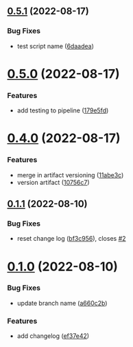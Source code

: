 ## [0.5.1](https://github.com/emanueleborin/greetings-ci/compare/v0.5.0...v0.5.1) (2022-08-17)


### Bug Fixes

* test script name ([6daadea](https://github.com/emanueleborin/greetings-ci/commit/6daadeac7a51e149347d1e72b1f9c34b02412780))



# [0.5.0](https://github.com/emanueleborin/greetings-ci/compare/v0.4.0...v0.5.0) (2022-08-17)


### Features

* add testing to pipeline ([179e5fd](https://github.com/emanueleborin/greetings-ci/commit/179e5fd7012586cf4b1a90d27e7b750b4f099464))



# [0.4.0](https://github.com/emanueleborin/greetings-ci/compare/v0.1.1...v0.4.0) (2022-08-17)


### Features

* merge in artifact versioning ([11abe3c](https://github.com/emanueleborin/greetings-ci/commit/11abe3c51124dc7f89ea905f207e6e4db2eeaea0))
* version artifact ([10756c7](https://github.com/emanueleborin/greetings-ci/commit/10756c700e4a64f373125526f41a9dd3f4e435b6))



## [0.1.1](https://github.com/emanueleborin/greetings-ci/compare/v0.1.0...v0.1.1) (2022-08-10)


### Bug Fixes

* reset change log ([bf3c956](https://github.com/emanueleborin/greetings-ci/commit/bf3c9567db7558b7d26a451073d30a6869c2e06f)), closes [#2](https://github.com/emanueleborin/greetings-ci/issues/2)



# [0.1.0](https://github.com/emanueleborin/greetings-ci/compare/ef37e42d511d00cb4694dc3cac3a2c82965e9953...v0.1.0) (2022-08-10)


### Bug Fixes

* update branch name ([a660c2b](https://github.com/emanueleborin/greetings-ci/commit/a660c2b83c8a3e584a3dc7f42143ab4c0fc1aa71))


### Features

* add changelog ([ef37e42](https://github.com/emanueleborin/greetings-ci/commit/ef37e42d511d00cb4694dc3cac3a2c82965e9953))




